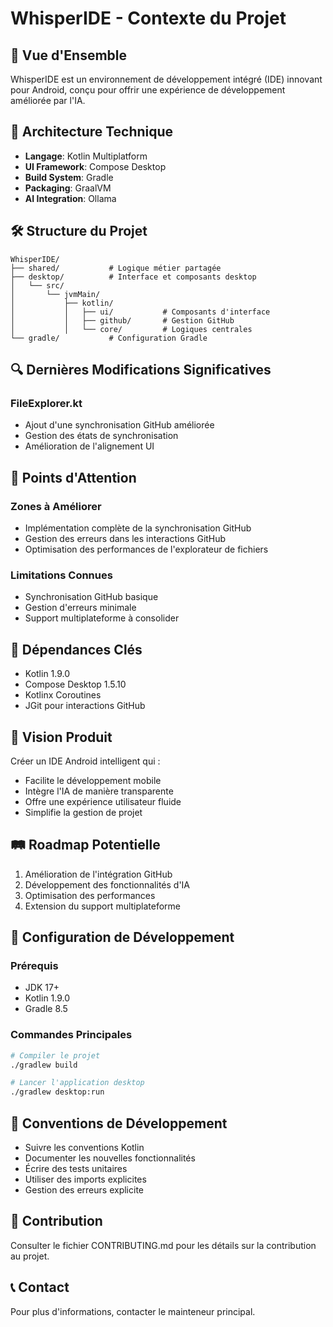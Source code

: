 # WhisperIDE - Contexte du Projet

## 🚀 Vue d'Ensemble
WhisperIDE est un environnement de développement intégré (IDE) innovant pour Android, conçu pour offrir une expérience de développement améliorée par l'IA.

## 📐 Architecture Technique
- **Langage**: Kotlin Multiplatform
- **UI Framework**: Compose Desktop
- **Build System**: Gradle
- **Packaging**: GraalVM
- **AI Integration**: Ollama

## 🛠 Structure du Projet
```
WhisperIDE/
├── shared/           # Logique métier partagée
├── desktop/          # Interface et composants desktop
│   └── src/
│       └── jvmMain/
│           ├── kotlin/
│           │   ├── ui/           # Composants d'interface
│           │   ├── github/       # Gestion GitHub
│           │   └── core/         # Logiques centrales
└── gradle/           # Configuration Gradle
```

## 🔍 Dernières Modifications Significatives
### FileExplorer.kt
- Ajout d'une synchronisation GitHub améliorée
- Gestion des états de synchronisation
- Amélioration de l'alignement UI

## 🚧 Points d'Attention
### Zones à Améliorer
- Implémentation complète de la synchronisation GitHub
- Gestion des erreurs dans les interactions GitHub
- Optimisation des performances de l'explorateur de fichiers

### Limitations Connues
- Synchronisation GitHub basique
- Gestion d'erreurs minimale
- Support multiplateforme à consolider

## 🧩 Dépendances Clés
- Kotlin 1.9.0
- Compose Desktop 1.5.10
- Kotlinx Coroutines
- JGit pour interactions GitHub

## 🎯 Vision Produit
Créer un IDE Android intelligent qui :
- Facilite le développement mobile
- Intègre l'IA de manière transparente
- Offre une expérience utilisateur fluide
- Simplifie la gestion de projet

## 🛤️ Roadmap Potentielle
1. Amélioration de l'intégration GitHub
2. Développement des fonctionnalités d'IA
3. Optimisation des performances
4. Extension du support multiplateforme

## 🔧 Configuration de Développement
### Prérequis
- JDK 17+
- Kotlin 1.9.0
- Gradle 8.5

### Commandes Principales
```bash
# Compiler le projet
./gradlew build

# Lancer l'application desktop
./gradlew desktop:run
```

## 📌 Conventions de Développement
- Suivre les conventions Kotlin
- Documenter les nouvelles fonctionnalités
- Écrire des tests unitaires
- Utiliser des imports explicites
- Gestion des erreurs explicite

## 🤝 Contribution
Consulter le fichier CONTRIBUTING.md pour les détails sur la contribution au projet.

## 📞 Contact
Pour plus d'informations, contacter le mainteneur principal.